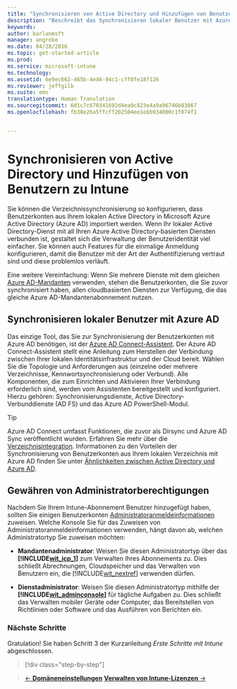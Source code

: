 ```yaml
---
title: "Synchronisieren von Active Directory und Hinzufügen von Benutzern zu Intune | Microsoft Intune"
description: "Beschreibt das Synchronisieren lokaler Benutzer mit Azure AD und Gewähren von Administratorberechtigungen für Ihr Intune-Abonnement."
keywords: 
author: barlanmsft
manager: angrobe
ms.date: 04/28/2016
ms.topic: get-started-article
ms.prod: 
ms.service: microsoft-intune
ms.technology: 
ms.assetid: 6e9ec662-465b-4ed4-94c1-cff0fe18f126
ms.reviewer: jeffgilb
ms.suite: ems
translationtype: Human Translation
ms.sourcegitcommit: 6d1c7c670341692d4ea0c823e4a9a96746b83067
ms.openlocfilehash: fb38e2ba5ffcff202504ee1ebb934000c1f074f1


---
```



# Synchronisieren von Active Directory und Hinzufügen von Benutzern zu Intune
Sie können die Verzeichnissynchronisierung so konfigurieren, dass Benutzerkonten aus Ihrem lokalen Active Directory in Microsoft Azure Active Directory (Azure AD) importiert werden. Wenn Ihr lokaler Active Directory-Dienst mit all Ihren Azure Active Directory-basierten Diensten verbunden ist, gestaltet sich die Verwaltung der Benutzeridentität viel einfacher. Sie können auch Features für die einmalige Anmeldung konfigurieren, damit die Benutzer mit der Art der Authentifizierung vertraut sind und diese problemlos verläuft.

Eine weitere Vereinfachung: Wenn Sie mehrere Dienste mit dem gleichen [Azure AD-Mandanten](http://technet.microsoft.com/library/jj573650.aspx#BKMK_WhatIsAnAzureADTenant) verwenden, stehen die Benutzerkonten, die Sie zuvor synchronisiert haben, allen cloudbasierten Diensten zur Verfügung, die das gleiche Azure AD-Mandantenabonnement nutzen.

## Synchronisieren lokaler Benutzer mit Azure AD
Das einzige Tool, das Sie zur Synchronisierung der Benutzerkonten mit Azure AD benötigen, ist der [Azure AD Connect-Assistent](https://www.microsoft.com/download/details.aspx?id=47594). Der Azure AD Connect-Assistent stellt eine Anleitung zum Herstellen der Verbindung zwischen Ihrer lokalen Identitätsinfrastruktur und der Cloud bereit.  Wählen Sie die Topologie und Anforderungen aus (einzelne oder mehrere Verzeichnisse, Kennwortsynchronisierung oder Verbund). Alle Komponenten, die zum Einrichten und Aktivieren Ihrer Verbindung erforderlich sind, werden vom Assistenten bereitgestellt und konfiguriert. Hierzu gehören: Synchronisierungsdienste, Active Directory-Verbunddienste (AD FS) und das Azure AD PowerShell-Modul.

> [!TIP]
> Azure AD Connect umfasst Funktionen, die zuvor als Dirsync und Azure AD Sync veröffentlicht wurden. Erfahren Sie mehr über die [Verzeichnisintegration](http://technet.microsoft.com/library/jj573653.aspx). Informationen zu den Vorteilen der Synchronisierung von Benutzerkonten aus Ihrem lokalen Verzeichnis mit Azure AD finden Sie unter [Ähnlichkeiten zwischen Active Directory und Azure AD](http://technet.microsoft.com/library/dn518177.aspx).

## Gewähren von Administratorberechtigungen
Nachdem Sie Ihrem Intune-Abonnement Benutzer hinzugefügt haben, sollten Sie einigen Benutzerkonten [Administratoranmeldeinformationen](administrative-accounts-websites-perms.md) zuweisen. Welche Konsole Sie für das Zuweisen von Administratoranmeldeinformationen verwenden, hängt davon ab, welchen Administratortyp Sie zuweisen möchten:

-   **Mandantenadministrator**: Weisen Sie diesen Administratortyp über das **[!INCLUDE[wit_icp_1](../includes/wit_icp_1_md.md)]** zum Verwalten Ihres Abonnements zu. Dies schließt Abrechnungen, Cloudspeicher und das Verwalten von Benutzern ein, die [!INCLUDE[wit_nextref](../includes/wit_nextref_md.md)] verwenden dürfen.

-   **Dienstadministrator**: Weisen Sie diesen Administratortyp mithilfe der **[!INCLUDE[wit_adminconsole](../includes/wit_adminconsole_md.md)]** für tägliche Aufgaben zu. Dies schließt das Verwalten mobiler Geräte oder Computer, das Bereitstellen von Richtlinien oder Software und das Ausführen von Berichten ein.


### Nächste Schritte
Gratulation! Sie haben Schritt 3 der Kurzanleitung *Erste Schritte mit Intune* abgeschlossen.

>[!div class="step-by-step"]

>[&larr; **Domäneneinstellungen**](.\start-with-a-paid-subscription-to-microsoft-intune-step-2.md)     [**Verwalten von Intune-Lizenzen** &rarr;](.\start-with-a-paid-subscription-to-microsoft-intune-step-4.md)  



<!--HONumber=Aug16_HO4-->


